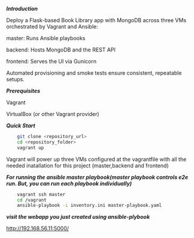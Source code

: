 ***Introduction***

Deploy a Flask-based Book Library app with MongoDB across three VMs orchestrated by Vagrant and Ansible:

master: Runs Ansible playbooks

backend: Hosts MongoDB and the REST API

frontend: Serves the UI via Gunicorn

Automated provisioning and smoke tests ensure consistent, repeatable setups.

***Prerequisites***

Vagrant 

VirtualBox (or other Vagrant provider)

***Quick Start***
```bash
    git clone <repository_url>
    cd <repository_folder>
    vagrant up
```
Vagrant will power up three VMs configured at the vagrantfile  with all the needed inatallation for this project (master,backend and frontend)

***For running the ansible master playbook(master playbook controls e2e run. But, you can run each playbook individually)***

```bash
    vagrant ssh master
    cd /vagrant
    ansible-playbook -i inventory.ini master-playbook.yaml
```

***visit the webapp you just created using ansible-plybook***

http://192.168.56.11:5000/


